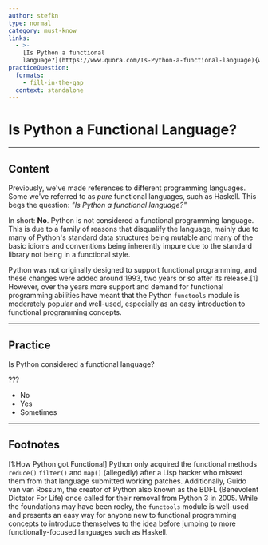 ```yaml
---
author: stefkn
type: normal
category: must-know
links:
  - >-
    [Is Python a functional
    language?](https://www.quora.com/Is-Python-a-functional-language){website}
practiceQuestion:
  formats:
    - fill-in-the-gap
  context: standalone
---
```


# Is Python a Functional Language?


---

## Content

Previously, we've made references to different programming languages. Some we've referred to as *pure* functional languages, such as Haskell. This begs the question: *"Is Python a functional language?"*

In short: **No**. Python is not considered a functional programming language. This is due to a family of reasons that disqualify the language, mainly due to many of Python's standard data structures being mutable and many of the basic idioms and conventions being inherently impure due to the standard library not being in a functional style.

Python was not originally designed to support functional programming, and these changes were added around 1993, two years or so after its release.[1] However, over the years more support and demand for functional programming abilities have meant that the Python `functools` module is moderately popular and well-used, especially as an easy introduction to functional programming concepts.


---

## Practice

Is Python considered a functional language?

???

- No
- Yes
- Sometimes


---

## Footnotes

[1:How Python got Functional]
Python only acquired the functional methods `reduce()` `filter()` and `map()` (allegedly) after a Lisp hacker who missed them from that language submitted working patches. Additionally, Guido van van Rossum, the creator of Python also known as the BDFL (Benevolent Dictator For Life) once called for their removal from Python 3 in 2005. While the foundations may have been rocky, the `functools` module is well-used and presents an easy way for anyone new to functional programming concepts to introduce themselves to the idea before jumping to more functionally-focused languages such as Haskell.
 
